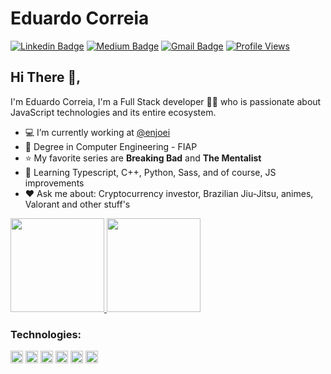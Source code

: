 # Eduardo Correia
[![Linkedin Badge](https://img.shields.io/badge/-LinkedIn-blue?style=flat-square&logo=Linkedin&logoColor=white&link=https://www.linkedin.com/in/devcorreia/)](https://www.linkedin.com/in/devcorreia/)
[![Medium Badge](https://img.shields.io/badge/-Medium-000?style=flat-square&logo=Medium&logoColor=white&&link=https://medium.com/@devcorreia)](https://medium.com/@devcorreia)
[![Gmail Badge](https://img.shields.io/badge/-Gmail-c14438?style=flat-square&logo=Gmail&logoColor=white&link=mailto:ecorreia.fit@gmail.com)](mailto:ecorreia.fit@gmail.com)
[![Profile Views](https://visitor-badge.glitch.me/badge?page_id=github/devcorreia)](https://github.com/devcorreia)

## Hi There 👋, 
I'm Eduardo Correia, I'm a Full Stack developer 👨‍💻 who is passionate about JavaScript technologies and its entire ecosystem. 

- :computer: I’m currently working at [@enjoei](https://github.com/enjoei)
- :school: Degree in Computer Engineering - FIAP
- :star: My favorite series are **Breaking Bad** and **The Mentalist**
- :blue_book: Learning Typescript, C++, Python, Sass, and of course, JS improvements
- :hearts: Ask me about: Cryptocurrency investor, Brazilian Jiu-Jitsu, animes, Valorant and other stuff's

<p align="justify">
  <a href="https://github.com/devcorreia/github-readme-stats">
    <img
      height="150"
      src="https://github-readme-stats.vercel.app/api?username=devcorreia&count_private=true&show_icons=true&custom_title=Github%20Status&show=issues&theme=radical"
    />
  </a>
   <a href="https://github.com/devcorreia/github-readme-stats">
    <img
      height="150"
      src="https://github-readme-stats.vercel.app/api/top-langs/?username=devcorreia&layout=compact&theme=radical" />
  </a>  
</p>

### Technologies:
<code><img height="20" src="https://user-images.githubusercontent.com/36170400/116083423-f7466380-a672-11eb-9868-5cd91cc8dcc8.png"></code>
<code><img height="20" src="https://user-images.githubusercontent.com/36170400/116083429-f8779080-a672-11eb-8701-49ebc8515870.png"></code>
<code><img height="20" src="https://user-images.githubusercontent.com/36170400/116082882-4cce4080-a672-11eb-84a3-9df45b6e8c91.png"></code>
<code><img height="20" src="https://user-images.githubusercontent.com/36170400/116082894-52c42180-a672-11eb-86a5-d76288f050ac.png"></code>
<code><img height="20" src="https://user-images.githubusercontent.com/36170400/116082885-4fc93100-a672-11eb-8b55-f2c46db1cc8f.png"></code>
<code><img height="20" src="https://user-images.githubusercontent.com/36170400/116082888-5192f480-a672-11eb-9780-def61887642e.png"></code>
